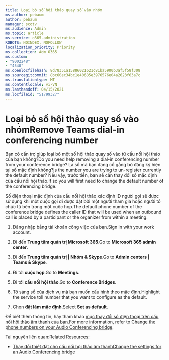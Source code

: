 ```yaml
---
title: Loại bỏ số hội thảo quay số vào nhóm
ms.author: pebaum
author: pebaum
manager: scotv
ms.audience: Admin
ms.topic: article
ms.service: o365-administration
ROBOTS: NOINDEX, NOFOLLOW
localization_priority: Priority
ms.collection: Adm_O365
ms.custom:
- "9002248"
- "4540"
ms.openlocfilehash: 8d78351a15886021621c81ba5900b3af5f58f308
ms.sourcegitcommit: 8bc60ec34bc1e40685e3976576e04a2623f63a7c
ms.translationtype: MT
ms.contentlocale: vi-VN
ms.lasthandoff: 04/15/2021
ms.locfileid: "51799327"
---
```

# <a name="remove-teams-dial-in-conferencing-number"></a><span data-ttu-id="15afe-102">Loại bỏ số hội thảo quay số vào nhóm</span><span class="sxs-lookup"><span data-stu-id="15afe-102">Remove Teams dial-in conferencing number</span></span>

<span data-ttu-id="15afe-103">Bạn có cần trợ giúp loại bỏ một số hội thảo quay số vào từ cầu nối hội thảo của bạn không?</span><span class="sxs-lookup"><span data-stu-id="15afe-103">Do you need help removing a dial-in conferencing number from your conference bridge?</span></span> <span data-ttu-id="15afe-104">Là số mà bạn đang cố gắng bỏ đăng ký hiện tại số mặc định không?</span><span class="sxs-lookup"><span data-stu-id="15afe-104">Is the number you are trying to un-register currently the default number?</span></span> <span data-ttu-id="15afe-105">Nếu vậy, trước tiên, bạn sẽ cần thay đổi số mặc định của cầu nối hội thảo.</span><span class="sxs-lookup"><span data-stu-id="15afe-105">If so you will first need to change the default number of the conferencing bridge.</span></span>

<span data-ttu-id="15afe-106">Số điện thoại mặc định của cầu nối hội thảo xác định ID người gọi sẽ được sử dụng khi một cuộc gọi đi được đặt bởi một người tham gia hoặc người tổ chức từ bên trong một cuộc họp.</span><span class="sxs-lookup"><span data-stu-id="15afe-106">The default phone number of the conference bridge defines the caller ID that will be used when an outbound call is placed by a participant or the organizer from within a meeting.</span></span>

1. <span data-ttu-id="15afe-107">Đăng nhập bằng tài khoản công việc của bạn.</span><span class="sxs-lookup"><span data-stu-id="15afe-107">Sign in with your work account.</span></span>

2. <span data-ttu-id="15afe-108">Đi đến **Trung tâm quản trị Microsoft 365**.</span><span class="sxs-lookup"><span data-stu-id="15afe-108">Go to **Microsoft 365 admin center**.</span></span>

3. <span data-ttu-id="15afe-109">Đi đến **Trung tâm quản trị | Nhóm & Skype**.</span><span class="sxs-lookup"><span data-stu-id="15afe-109">Go to **Admin centers | Teams & Skype**.</span></span>

4. <span data-ttu-id="15afe-110">Đi tới **cuộc họp**.</span><span class="sxs-lookup"><span data-stu-id="15afe-110">Go to **Meetings**.</span></span>

5. <span data-ttu-id="15afe-111">Đi tới **cầu nối hội thảo**.</span><span class="sxs-lookup"><span data-stu-id="15afe-111">Go to **Conference Bridges**.</span></span>

6. <span data-ttu-id="15afe-112">Tô sáng số của dịch vụ mà bạn muốn cấu hình theo mặc định.</span><span class="sxs-lookup"><span data-stu-id="15afe-112">Highlight the service toll number that you want to configure as the default.</span></span>

7. <span data-ttu-id="15afe-113">Chọn **đặt làm mặc định**.</span><span class="sxs-lookup"><span data-stu-id="15afe-113">Select **Set as default**.</span></span>

<span data-ttu-id="15afe-114">Để biết thêm thông tin, hãy tham khảo [mục thay đổi số điện thoại trên cầu nối hội thảo âm thanh của bạn](https://docs.microsoft.com/microsoftteams/change-the-phone-numbers-on-your-audio-conferencing-bridge).</span><span class="sxs-lookup"><span data-stu-id="15afe-114">For more information, refer to [Change the phone numbers on your Audio Conferencing bridge](https://docs.microsoft.com/microsoftteams/change-the-phone-numbers-on-your-audio-conferencing-bridge).</span></span>

<span data-ttu-id="15afe-115">Tài nguyên liên quan:</span><span class="sxs-lookup"><span data-stu-id="15afe-115">Related Resources:</span></span>

- [<span data-ttu-id="15afe-116">Thay đổi thiết đặt cho cầu nối hội thảo âm thanh</span><span class="sxs-lookup"><span data-stu-id="15afe-116">Change the settings for an Audio Conferencing bridge</span></span>](https://docs.microsoft.com/microsoftteams/change-the-settings-for-an-audio-conferencing-bridge)
